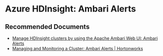 <properties
    pageTitle="Ambari Alerts"
    description="TSG / How-to for know scenario"
    service="microsoft.hdinsight"
    resource="clusters"
    authors="tylerfox"
    ms.author="tyfox"
    displayOrder=""
    selfHelpType="Generic"
    supportTopicIds="32629006"
    resourceTags=""
    productPesIds="15078"
    cloudEnvironments="public"
    articleId="hdinsight-ambari-alert"
/>
# Azure HDInsight: Ambari Alerts
 
## **Recommended Documents**

* [Manage HDInsight clusters by using the Apache Ambari Web UI: Ambari Alerts](https://docs.microsoft.com/en-us/azure/hdinsight/hdinsight-hadoop-manage-ambari#alerts)
* [Managing and Monitoring a Cluster: Ambari Alerts | Hortonworks](https://docs.hortonworks.com/HDPDocuments/Ambari-2.7.3.0/managing-and-monitoring-ambari/content/amb_ambari_alerts.html)
